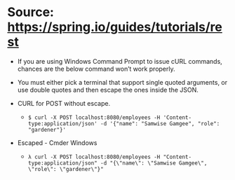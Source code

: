 # Source: https://spring.io/guides/tutorials/rest
- If you are using Windows Command Prompt to issue cURL commands, chances are the below command won’t work properly. 
- You must either pick a terminal that support single quoted arguments, or use double quotes and then escape the ones 
   inside the JSON.


- CURL for POST without escape.

  -     $ curl -X POST localhost:8080/employees -H 'Content-type:application/json' -d '{"name": "Samwise Gamgee", "role": "gardener"}'

- Escaped - Cmder Windows
  
  -     λ curl -X POST localhost:8080/employees -H "Content-type:application/json" -d "{\"name\": \"Samwise Gamgee\", \"role\": \"gardener\"}"
